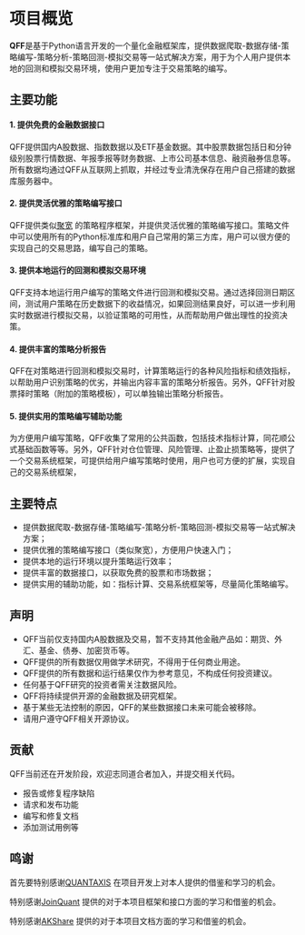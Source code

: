 # 项目概览

**QFF**是基于Python语言开发的一个量化金融框架库，提供数据爬取-数据存储-策略编写-策略分析-策略回测-模拟交易等一站式解决方案，用于为个人用户提供本地的回测和模拟交易环境，使用户更加专注于交易策略的编写。

## 主要功能

#### 1. 提供免费的金融数据接口

QFF提供国内A股数据、指数数据以及ETF基金数据。其中股票数据包括日和分钟级别股票行情数据、年报季报等财务数据、上市公司基本信息、融资融券信息等。所有数据均通过QFF从互联网上抓取，并经过专业清洗保存在用户自己搭建的数据库服务器中。

#### 2. 提供灵活优雅的策略编写接口

QFF提供类似[聚宽](https://www.joinquant.com/) 的策略程序框架，并提供灵活优雅的策略编写接口。策略文件中可以使用所有的Python标准库和用户自己常用的第三方库，用户可以很方便的实现自己的交易思路，编写自己的策略。

#### &#x20;3. 提供本地运行的回测和模拟交易环境

QFF支持本地运行用户编写的策略文件进行回测和模拟交易。通过选择回测日期区间，测试用户策略在历史数据下的收益情况，如果回测结果良好，可以进一步利用实时数据进行模拟交易，以验证策略的可用性，从而帮助用户做出理性的投资决策。

#### 4. 提供丰富的策略分析报告

QFF在对策略进行回测和模拟交易时，计算策略运行的各种风险指标和绩效指标，以帮助用户识别策略的优劣，并输出内容丰富的策略分析报告。另外，QFF针对股票择时策略（附加的策略模板），可以单独输出策略分析报告。

#### 5. 提供实用的策略编写辅助功能

为方便用户编写策略，QFF收集了常用的公共函数，包括技术指标计算，同花顺公式基础函数等等。另外，QFF针对仓位管理、风险管理、止盈止损策略等，提供了一个交易系统框架，可提供给用户编写策略时使用，用户也可方便的扩展，实现自己的交易系统框架，

## 主要特点

*   提供数据爬取-数据存储-策略编写-策略分析-策略回测-模拟交易等一站式解决方案；
*   提供优雅的策略编写接口（类似聚宽），方便用户快速入门；
*   提供本地的运行环境以提升策略运行效率；
*   提供丰富的数据接口，以获取免费的股票和市场数据；
*   提供实用的辅助功能，如：指标计算、交易系统框架等，尽量简化策略编写。

## 声明

*   QFF当前仅支持国内A股数据及交易，暂不支持其他金融产品如：期货、外汇、基金、债券、加密货币等。
*   QFF提供的所有数据仅用做学术研究，不得用于任何商业用途。
*   QFF提供的所有数据和运行结果仅作为参考意见，不构成任何投资建议。
*   任何基于QFF研究的投资者需关注数据风险。
*   QFF将持续提供开源的金融数据及研究框架。
*   基于某些无法控制的原因，QFF的某些数据接口未来可能会被移除。
*   请用户遵守QFF相关开源协议。

## 贡献

QFF当前还在开发阶段，欢迎志同道合者加入，并提交相关代码。

*   报告或修复程序缺陷
*   请求和发布功能
*   编写和修复文档
*   添加测试用例等

## 鸣谢

首先要特别感谢[QUANTAXIS](https://github.com/yutiansut/QUANTAXIS) 在项目开发上对本人提供的借鉴和学习的机会。

特别感谢[JoinQuant](https://www.joinquant.com) 提供的对于本项目框架和接口方面的学习和借鉴的机会。

特别感谢[AKShare](https://github.com/akfamily/akshare) 提供的对于本项目文档方面的学习和借鉴的机会。
